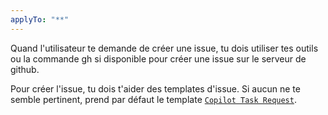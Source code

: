 ```yaml
---
applyTo: "**"
---
```


Quand l'utilisateur te demande de créer une issue, tu dois utiliser tes outils ou la commande gh si disponible pour créer une issue sur le serveur de github.

Pour créer l'issue, tu dois t'aider des templates d'issue. Si aucun ne te semble pertinent, prend par défaut le template [`Copilot Task Request`](../.github/ISSUE_TEMPLATE/copilot-task.yml).